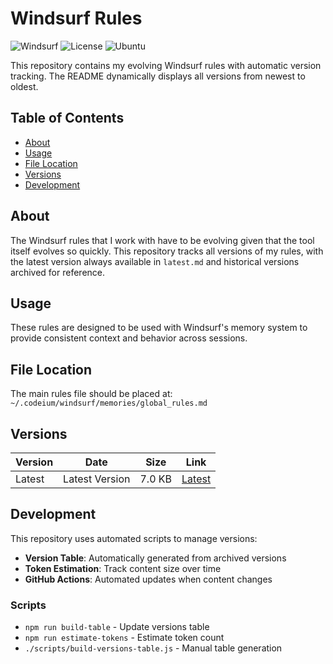 # Windsurf Rules

![Windsurf](https://img.shields.io/badge/Windsurf-AI%20Assistant-blue?style=flat-square)
![License](https://img.shields.io/badge/License-Personal%20Use-orange?style=flat-square)
![Ubuntu](https://img.shields.io/badge/Ubuntu-25.04-E95420?style=flat-square&logo=ubuntu)

This repository contains my evolving Windsurf rules with automatic version tracking. The README dynamically displays all versions from newest to oldest.

## Table of Contents

- [About](#about)
- [Usage](#usage)
- [File Location](#file-location)
- [Versions](#versions)
- [Development](#development)

## About

The Windsurf rules that I work with have to be evolving given that the tool itself evolves so quickly. This repository tracks all versions of my rules, with the latest version always available in `latest.md` and historical versions archived for reference.

## Usage

These rules are designed to be used with Windsurf's memory system to provide consistent context and behavior across sessions.

## File Location

The main rules file should be placed at: `~/.codeium/windsurf/memories/global_rules.md`

## Versions

| Version | Date | Size | Link |
|---------|------|------|------|
| Latest | Latest Version | 7.0 KB | [Latest](latest.md) |


<!-- END_VERSIONS_TABLE -->

## Development

This repository uses automated scripts to manage versions:

- **Version Table**: Automatically generated from archived versions
- **Token Estimation**: Track content size over time
- **GitHub Actions**: Automated updates when content changes

### Scripts

- `npm run build-table` - Update versions table
- `npm run estimate-tokens` - Estimate token count
- `./scripts/build-versions-table.js` - Manual table generation
